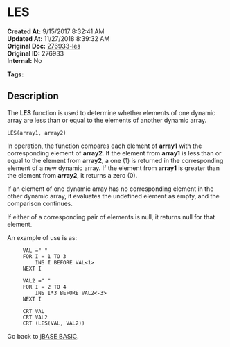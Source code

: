 # LES

**Created At:** 9/15/2017 8:32:41 AM  
**Updated At:** 11/27/2018 8:39:32 AM  
**Original Doc:** [276933-les](https://docs.jbase.com/36868-jbase-basic/276933-les)  
**Original ID:** 276933  
**Internal:** No  

**Tags:**
<badge text='dynamic arrays' vertical='middle' />

## Description

The **LES** function is used to determine whether elements of one dynamic array are less than or equal to the elements of another dynamic array.

```
LES(array1, array2)
```

In operation, the function compares each element of **array1** with the corresponding element of **array2**. If the element from **array1** is less than or equal to the element from **array2**, a one (1) is returned in the corresponding element of a new dynamic array. If the element from **array1** is greater than the element from **array2**, it returns a zero (0).

If an element of one dynamic array has no corresponding element in the other dynamic array, it evaluates the undefined element as empty, and the comparison continues.

If either of a corresponding pair of elements is null, it returns null for that element.

An example of use is as:

```
     VAL =" "
     FOR I = 1 TO 3
         INS I BEFORE VAL<1>
     NEXT I

     VAL2 =" "
     FOR I = 2 TO 4
         INS I*3 BEFORE VAL2<-3>
     NEXT I

     CRT VAL
     CRT VAL2
     CRT (LES(VAL, VAL2))
```

Go back to [jBASE BASIC](./../jbase-basic-programmers-reference-guide).
